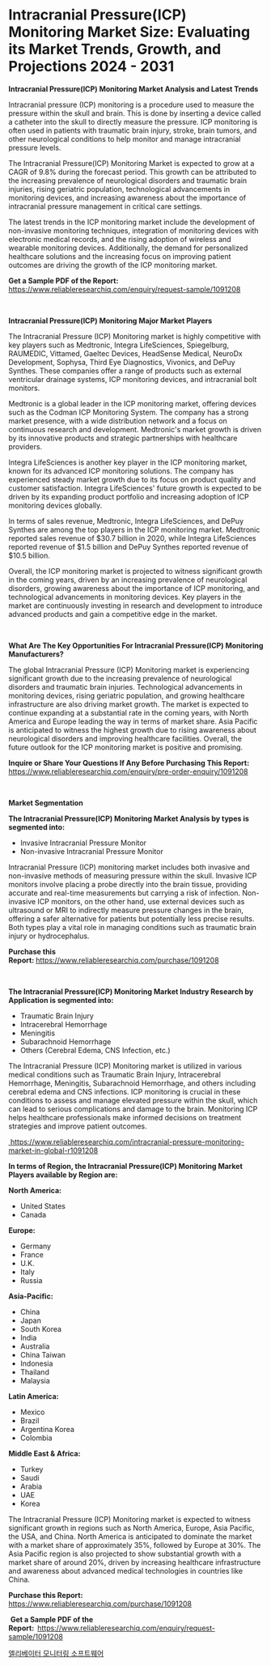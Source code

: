 <p><h1>Intracranial Pressure(ICP) Monitoring Market Size: Evaluating its Market Trends, Growth, and Projections 2024 - 2031</h1></p><p><strong>Intracranial Pressure(ICP) Monitoring Market Analysis and Latest Trends</strong></p>
<p><p>Intracranial pressure (ICP) monitoring is a procedure used to measure the pressure within the skull and brain. This is done by inserting a device called a catheter into the skull to directly measure the pressure. ICP monitoring is often used in patients with traumatic brain injury, stroke, brain tumors, and other neurological conditions to help monitor and manage intracranial pressure levels.</p><p>The Intracranial Pressure(ICP) Monitoring Market is expected to grow at a CAGR of 9.8% during the forecast period. This growth can be attributed to the increasing prevalence of neurological disorders and traumatic brain injuries, rising geriatric population, technological advancements in monitoring devices, and increasing awareness about the importance of intracranial pressure management in critical care settings.</p><p>The latest trends in the ICP monitoring market include the development of non-invasive monitoring techniques, integration of monitoring devices with electronic medical records, and the rising adoption of wireless and wearable monitoring devices. Additionally, the demand for personalized healthcare solutions and the increasing focus on improving patient outcomes are driving the growth of the ICP monitoring market.</p></p>
<p><strong>Get a Sample PDF of the Report:&nbsp;</strong> <a href="https://www.reliableresearchiq.com/enquiry/request-sample/1091208">https://www.reliableresearchiq.com/enquiry/request-sample/1091208</a></p>
<p>&nbsp;</p>
<p><strong>Intracranial Pressure(ICP) Monitoring Major Market Players</strong></p>
<p><p>The Intracranial Pressure (ICP) Monitoring market is highly competitive with key players such as Medtronic, Integra LifeSciences, Spiegelburg, RAUMEDIC, Vittamed, Gaeltec Devices, HeadSense Medical, NeuroDx Development, Sophysa, Third Eye Diagnostics, Vivonics, and DePuy Synthes. These companies offer a range of products such as external ventricular drainage systems, ICP monitoring devices, and intracranial bolt monitors.</p><p>Medtronic is a global leader in the ICP monitoring market, offering devices such as the Codman ICP Monitoring System. The company has a strong market presence, with a wide distribution network and a focus on continuous research and development. Medtronic's market growth is driven by its innovative products and strategic partnerships with healthcare providers.</p><p>Integra LifeSciences is another key player in the ICP monitoring market, known for its advanced ICP monitoring solutions. The company has experienced steady market growth due to its focus on product quality and customer satisfaction. Integra LifeSciences' future growth is expected to be driven by its expanding product portfolio and increasing adoption of ICP monitoring devices globally.</p><p>In terms of sales revenue, Medtronic, Integra LifeSciences, and DePuy Synthes are among the top players in the ICP monitoring market. Medtronic reported sales revenue of $30.7 billion in 2020, while Integra LifeSciences reported revenue of $1.5 billion and DePuy Synthes reported revenue of $10.5 billion.</p><p>Overall, the ICP monitoring market is projected to witness significant growth in the coming years, driven by an increasing prevalence of neurological disorders, growing awareness about the importance of ICP monitoring, and technological advancements in monitoring devices. Key players in the market are continuously investing in research and development to introduce advanced products and gain a competitive edge in the market.</p></p>
<p>&nbsp;</p>
<p><strong>What Are The Key Opportunities For Intracranial Pressure(ICP) Monitoring Manufacturers?</strong></p>
<p><p>The global Intracranial Pressure (ICP) Monitoring market is experiencing significant growth due to the increasing prevalence of neurological disorders and traumatic brain injuries. Technological advancements in monitoring devices, rising geriatric population, and growing healthcare infrastructure are also driving market growth. The market is expected to continue expanding at a substantial rate in the coming years, with North America and Europe leading the way in terms of market share. Asia Pacific is anticipated to witness the highest growth due to rising awareness about neurological disorders and improving healthcare facilities. Overall, the future outlook for the ICP monitoring market is positive and promising.</p></p>
<p><strong>Inquire or Share Your Questions If Any Before Purchasing This Report:</strong> <a href="https://www.reliableresearchiq.com/enquiry/pre-order-enquiry/1091208">https://www.reliableresearchiq.com/enquiry/pre-order-enquiry/1091208</a></p>
<p>&nbsp;</p>
<p><strong>Market Segmentation</strong></p>
<p><strong>The Intracranial Pressure(ICP) Monitoring Market Analysis by types is segmented into:</strong></p>
<p><ul><li>Invasive Intracranial Pressure Monitor</li><li>Non-invasive Intracranial Pressure Monitor</li></ul></p>
<p><p>Intracranial Pressure (ICP) monitoring market includes both invasive and non-invasive methods of measuring pressure within the skull. Invasive ICP monitors involve placing a probe directly into the brain tissue, providing accurate and real-time measurements but carrying a risk of infection. Non-invasive ICP monitors, on the other hand, use external devices such as ultrasound or MRI to indirectly measure pressure changes in the brain, offering a safer alternative for patients but potentially less precise results. Both types play a vital role in managing conditions such as traumatic brain injury or hydrocephalus.</p></p>
<p><strong>Purchase this Report:&nbsp;</strong><a href="https://www.reliableresearchiq.com/purchase/1091208">https://www.reliableresearchiq.com/purchase/1091208</a></p>
<p>&nbsp;</p>
<p><strong>The Intracranial Pressure(ICP) Monitoring Market Industry Research by Application is segmented into:</strong></p>
<p><ul><li>Traumatic Brain Injury</li><li>Intracerebral Hemorrhage</li><li>Meningitis</li><li>Subarachnoid Hemorrhage</li><li>Others (Cerebral Edema, CNS Infection, etc.)</li></ul></p>
<p><p>The Intracranial Pressure (ICP) Monitoring market is utilized in various medical conditions such as Traumatic Brain Injury, Intracerebral Hemorrhage, Meningitis, Subarachnoid Hemorrhage, and others including cerebral edema and CNS infections. ICP monitoring is crucial in these conditions to assess and manage elevated pressure within the skull, which can lead to serious complications and damage to the brain. Monitoring ICP helps healthcare professionals make informed decisions on treatment strategies and improve patient outcomes.</p></p>
<p><a href="https://www.reliableresearchiq.com/intracranial-pressure-monitoring-market-in-global-r1091208">&nbsp;https://www.reliableresearchiq.com/intracranial-pressure-monitoring-market-in-global-r1091208</a></p>
<p><strong>In terms of Region, the Intracranial Pressure(ICP) Monitoring Market Players available by Region are:</strong></p>
<p>
    <p> <strong> North America: </strong>
        <ul>
            <li>United States</li>
            <li>Canada</li>
        </ul>
        </p> 
    <p> <strong> Europe: </strong>
        <ul>
            <li>Germany</li>
            <li>France</li>
            <li>U.K.</li>
            <li>Italy</li>
            <li>Russia</li>
        </ul>
        </p> 
    <p> <strong> Asia-Pacific: </strong>
        <ul>
            <li>China</li>
            <li>Japan</li>
            <li>South Korea</li>
            <li>India</li>
            <li>Australia</li>
            <li>China Taiwan</li>
            <li>Indonesia</li>
            <li>Thailand</li>
            <li>Malaysia</li>
        </ul>
        </p> 
    <p> <strong> Latin America: </strong>
        <ul>
            <li>Mexico</li>
            <li>Brazil</li>
            <li>Argentina Korea</li>
            <li>Colombia</li>
        </ul>
        </p> 
    <p> <strong> Middle East & Africa: </strong>
        <ul>
            <li>Turkey</li>
            <li>Saudi</li>
            <li>Arabia</li>
            <li>UAE</li>
            <li>Korea</li>
        </ul>
    </p>
    </p>
<p><p>The Intracranial Pressure (ICP) Monitoring market is expected to witness significant growth in regions such as North America, Europe, Asia Pacific, the USA, and China. North America is anticipated to dominate the market with a market share of approximately 35%, followed by Europe at 30%. The Asia Pacific region is also projected to show substantial growth with a market share of around 20%, driven by increasing healthcare infrastructure and awareness about advanced medical technologies in countries like China.</p></p>
<p><strong>Purchase this Report: </strong><a href="https://www.reliableresearchiq.com/purchase/1091208">https://www.reliableresearchiq.com/purchase/1091208</a></p>
<p>&nbsp;<strong>Get a Sample PDF of the Report:&nbsp;&nbsp;</strong><a href="https://www.reliableresearchiq.com/enquiry/request-sample/1091208">https://www.reliableresearchiq.com/enquiry/request-sample/1091208</a></p>
<p><strong></strong></p>
<p><p><a href="https://github.com/mpodehpw07370073/Market-Research-Report-List-3/blob/main/764384273823.md">엘리베이터 모니터링 소프트웨어</a></p></p>
